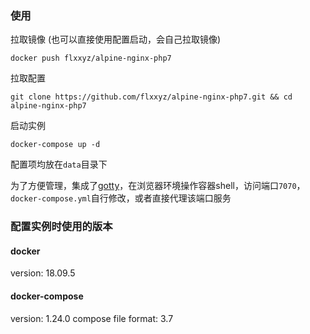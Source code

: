 ### 使用
拉取镜像 (也可以直接使用配置启动，会自己拉取镜像)
```
docker push flxxyz/alpine-nginx-php7
```

拉取配置
```
git clone https://github.com/flxxyz/alpine-nginx-php7.git && cd alpine-nginx-php7
```

启动实例
```
docker-compose up -d
```

配置项均放在`data`目录下

为了方便管理，集成了[gotty](https://github.com/yudai/gotty)，在浏览器环境操作容器shell，访问端口`7070`，`docker-compose.yml`自行修改，或者直接代理该端口服务

### 配置实例时使用的版本
#### docker
version: 18.09.5

#### docker-compose

version: 1.24.0
compose file format: 3.7


